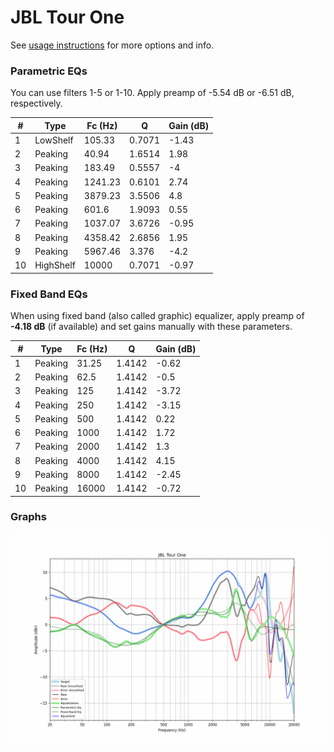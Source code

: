 # JBL Tour One
See [usage instructions](https://github.com/jaakkopasanen/AutoEq#usage) for more options and info.

### Parametric EQs
You can use filters 1-5 or 1-10. Apply preamp of -5.54 dB or -6.51 dB, respectively.

|   # | Type      |   Fc (Hz) |      Q |   Gain (dB) |
|-----|-----------|-----------|--------|-------------|
|   1 | LowShelf  |    105.33 | 0.7071 |       -1.43 |
|   2 | Peaking   |     40.94 | 1.6514 |        1.98 |
|   3 | Peaking   |    183.49 | 0.5557 |       -4    |
|   4 | Peaking   |   1241.23 | 0.6101 |        2.74 |
|   5 | Peaking   |   3879.23 | 3.5506 |        4.8  |
|   6 | Peaking   |    601.6  | 1.9093 |        0.55 |
|   7 | Peaking   |   1037.07 | 3.6726 |       -0.95 |
|   8 | Peaking   |   4358.42 | 2.6856 |        1.95 |
|   9 | Peaking   |   5967.46 | 3.376  |       -4.2  |
|  10 | HighShelf |  10000    | 0.7071 |       -0.97 |

### Fixed Band EQs
When using fixed band (also called graphic) equalizer, apply preamp of **-4.18 dB** (if available) and set gains manually with these parameters.

|   # | Type    |   Fc (Hz) |      Q |   Gain (dB) |
|-----|---------|-----------|--------|-------------|
|   1 | Peaking |     31.25 | 1.4142 |       -0.62 |
|   2 | Peaking |     62.5  | 1.4142 |       -0.5  |
|   3 | Peaking |    125    | 1.4142 |       -3.72 |
|   4 | Peaking |    250    | 1.4142 |       -3.15 |
|   5 | Peaking |    500    | 1.4142 |        0.22 |
|   6 | Peaking |   1000    | 1.4142 |        1.72 |
|   7 | Peaking |   2000    | 1.4142 |        1.3  |
|   8 | Peaking |   4000    | 1.4142 |        4.15 |
|   9 | Peaking |   8000    | 1.4142 |       -2.45 |
|  10 | Peaking |  16000    | 1.4142 |       -0.72 |

### Graphs
![](./JBL%20Tour%20One.png)

